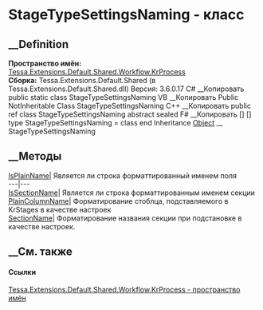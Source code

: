 # StageTypeSettingsNaming - класс
##  __Definition
 **Пространство имён:**
[Tessa.Extensions.Default.Shared.Workflow.KrProcess](N_Tessa_Extensions_Default_Shared_Workflow_KrProcess.htm)  
 **Сборка:** Tessa.Extensions.Default.Shared (в
Tessa.Extensions.Default.Shared.dll) Версия: 3.6.0.17
C# __Копировать
     public static class StageTypeSettingsNaming
VB __Копировать
     Public NotInheritable Class StageTypeSettingsNaming
C++ __Копировать
     public ref class StageTypeSettingsNaming abstract sealed
F# __Копировать
     [<AbstractClassAttribute>]
    [<SealedAttribute>]
    type StageTypeSettingsNaming = class end
Inheritance
    [Object](https://learn.microsoft.com/dotnet/api/system.object) __ StageTypeSettingsNaming
##  __Методы
[IsPlainName](M_Tessa_Extensions_Default_Shared_Workflow_KrProcess_StageTypeSettingsNaming_IsPlainName.htm)|
Является ли строка форматтированный именем поля  
---|---  
[IsSectionName](M_Tessa_Extensions_Default_Shared_Workflow_KrProcess_StageTypeSettingsNaming_IsSectionName.htm)|
Является ли строка форматтированным именем секции  
[PlainColumnName](M_Tessa_Extensions_Default_Shared_Workflow_KrProcess_StageTypeSettingsNaming_PlainColumnName.htm)|
Форматирование стоблца, подставляемого в KrStages в качестве настроек  
[SectionName](M_Tessa_Extensions_Default_Shared_Workflow_KrProcess_StageTypeSettingsNaming_SectionName.htm)|
Форматирование названия секции при подстановке в качестве настроек.  
## __См. также
#### Ссылки
[Tessa.Extensions.Default.Shared.Workflow.KrProcess - пространство
имён](N_Tessa_Extensions_Default_Shared_Workflow_KrProcess.htm)

